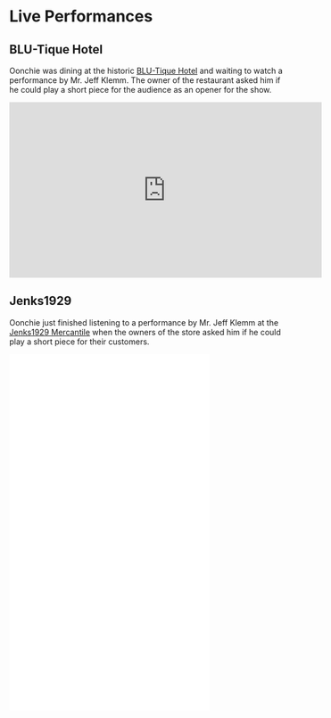 # Live Performances

## BLU-Tique Hotel

Oonchie was dining at the historic [BLU-Tique Hotel](https://www.blu-tique.com/ "BLU-Tique Hotel") and waiting to watch a performance by Mr. Jeff Klemm. The owner of the restaurant asked him if he could play a short piece for the audience as an opener for the show.

<iframe width="560" height="315" src="https://www.youtube.com/embed/AVuYy_b_fDo" title="YouTube video player" frameborder="0" allow="accelerometer; autoplay; clipboard-write; encrypted-media; gyroscope; picture-in-picture" allowfullscreen></iframe>


## Jenks1929

Oonchie just finished listening to a performance by Mr. Jeff Klemm at the [Jenks1929 Mercantile](https://jenks1929.com/ "Jenks1929 Mercantile") when the owners of the store asked him if he could play a short piece for their customers.

<iframe width="359" height="639" src="../m/jenks_20221007_201500.mp4" title="Jenks Video player" frameborder="0" allow="accelerometer; autoplay; clipboard-write; encrypted-media; gyroscope; picture-in-picture" allowfullscreen></iframe>
